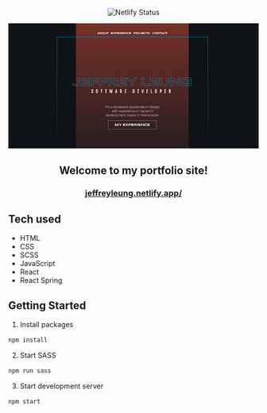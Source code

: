 <p align='center'>
<a href='https://app.netlify.com/sites/jeffreyleung/deploys'></a>
<img src='https://api.netlify.com/api/v1/badges/b61bccda-885e-4c9b-8d10-2a284558ddef/deploy-status' alt='Netlify Status'/>
</p>

<div align='center'>
<img src='https://raw.githubusercontent.com/jef1993/web-portfolio/master/src/img/portfolio.jpg' alt='preview' width='640'></img>
</div>

<h2 align='center'>Welcome to my portfolio site!</h2>

<h3 align='center'>
<a 
 href='https://jeffreyleung.netlify.app/'>jeffreyleung.netlify.app/</a>
</h3>

## Tech used

- HTML
- CSS
- SCSS
- JavaScript
- React
- React Spring

## Getting Started

1. Install packages

```sh
npm install
```

2. Start SASS

```sh
npm run sass
```

3. Start development server

```sh
npm start
```
